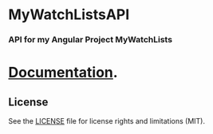# MyWatchListsAPI

### API for my Angular Project MyWatchLists

# [Documentation](apidoc/index.html).

## License

See the [LICENSE](LICENSE.md) file for license rights and limitations (MIT).
